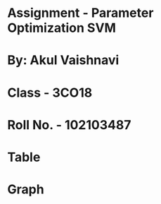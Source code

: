 # Assignment - Parameter Optimization SVM
# By: Akul Vaishnavi
# Class - 3CO18
# Roll No. - 102103487

# Table



# Graph
